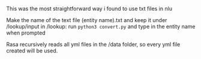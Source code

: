 
This was the most straightforward way i found to use txt files in nlu

Make the name of the text file (entity name).txt and keep it under /lookup/input
in /lookup: run ```python3 convert.py``` and type in the entity name when prompted

Rasa recursively reads all yml files in the /data folder, so every yml file created will be used.